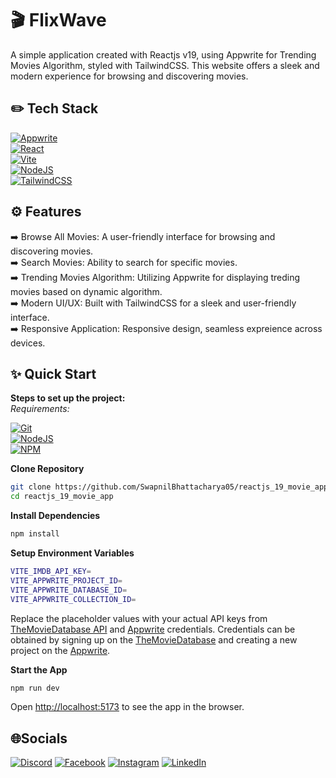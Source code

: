 # 🎬 FlixWave

A simple application created with Reactjs v19, using Appwrite for Trending Movies Algorithm, styled with TailwindCSS. This website offers a sleek and modern experience for browsing and discovering movies.

## ✏️ Tech Stack

[![Appwrite](https://img.shields.io/badge/Appwrite-F02E65?style=for-the-badge&logo=Appwrite&logoColor=black)](#)  
[![React](https://img.shields.io/badge/React-20232A?style=for-the-badge&logo=react&logoColor=61DAFB)](#)  
[![Vite](https://img.shields.io/badge/Vite-B73BFE?style=for-the-badge&logo=vite&logoColor=FFD62E)](#)  
[![NodeJS](https://img.shields.io/badge/Node%20js-339933?style=for-the-badge&logo=nodedotjs&logoColor=white)](#)  
[![TailwindCSS](https://img.shields.io/badge/Tailwind_CSS-38B2AC?style=for-the-badge&logo=tailwind-css&logoColor=white)](#)

## ⚙️ Features

➡️ Browse All Movies: A user-friendly interface for browsing and discovering movies.  
➡️ Search Movies: Ability to search for specific movies.  
➡️ Trending Movies Algorithm: Utilizing Appwrite for displaying treding movies based on dynamic algorithm.  
➡️ Modern UI/UX: Built with TailwindCSS for a sleek and user-friendly interface.  
➡️ Responsive Application: Responsive design, seamless expreience across devices.

## ✨ Quick Start

**Steps to set up the project:**  
_Requirements:_

[![Git](https://img.shields.io/badge/GIT-E44C30?style=for-the-badge&logo=git&logoColor=white)](#)  
[![NodeJS](https://img.shields.io/badge/Node.js-6DA55F?logo=node.js&logoColor=white)](#)  
[![NPM](https://img.shields.io/badge/npm-CB3837?style=for-the-badge&logo=npm&logoColor=white)](#)

**Clone Repository**

```bash
git clone https://github.com/SwapnilBhattacharya05/reactjs_19_movie_app.git
cd reactjs_19_movie_app
```

**Install Dependencies**

```bash
npm install
```

**Setup Environment Variables**

```bash
VITE_IMDB_API_KEY=
VITE_APPWRITE_PROJECT_ID=
VITE_APPWRITE_DATABASE_ID=
VITE_APPWRITE_COLLECTION_ID=
```

Replace the placeholder values with your actual API keys from [TheMovieDatabase API](https://developers.themoviedb.org/) and [Appwrite](https://appwrite.io) credentials. Credentials can be obtained by signing up on the [TheMovieDatabase](https://www.themoviedb.org) and creating a new project on the [Appwrite](https://appwrite.io).

**Start the App**

```bash
npm run dev
```

Open [http://localhost:5173](http://localhost:5173) to see the app in the browser.

## 🌐Socials

[![Discord](https://img.shields.io/badge/Discord-%237289DA.svg?logo=discord&logoColor=white)](https://discord.gg/https://discord.com/invite/MvRFh7qMvA) [![Facebook](https://img.shields.io/badge/Facebook-%231877F2.svg?logo=Facebook&logoColor=white)](https://facebook.com/swapnil.bhattacharya.39) [![Instagram](https://img.shields.io/badge/Instagram-%23E4405F.svg?logo=Instagram&logoColor=white)](https://instagram.com/iam___swapnil) [![LinkedIn](https://img.shields.io/badge/LinkedIn-%230077B5.svg?logo=linkedin&logoColor=white)](https://linkedin.com/in/swapnil-bhattacharya-357ab527a)
